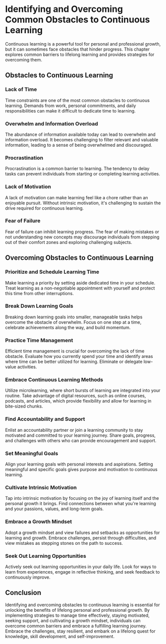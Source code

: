 Identifying and Overcoming Common Obstacles to Continuous Learning
===========================================================================

Continuous learning is a powerful tool for personal and professional growth, but it can sometimes face obstacles that hinder progress. This chapter explores common barriers to lifelong learning and provides strategies for overcoming them.

Obstacles to Continuous Learning
--------------------------------

### Lack of Time

Time constraints are one of the most common obstacles to continuous learning. Demands from work, personal commitments, and daily responsibilities can make it difficult to dedicate time to learning.

### Overwhelm and Information Overload

The abundance of information available today can lead to overwhelm and information overload. It becomes challenging to filter relevant and valuable information, leading to a sense of being overwhelmed and discouraged.

### Procrastination

Procrastination is a common barrier to learning. The tendency to delay tasks can prevent individuals from starting or completing learning activities.

### Lack of Motivation

A lack of motivation can make learning feel like a chore rather than an enjoyable pursuit. Without intrinsic motivation, it's challenging to sustain the drive required for continuous learning.

### Fear of Failure

Fear of failure can inhibit learning progress. The fear of making mistakes or not understanding new concepts may discourage individuals from stepping out of their comfort zones and exploring challenging subjects.

Overcoming Obstacles to Continuous Learning
-------------------------------------------

### Prioritize and Schedule Learning Time

Make learning a priority by setting aside dedicated time in your schedule. Treat learning as a non-negotiable appointment with yourself and protect this time from other interruptions.

### Break Down Learning Goals

Breaking down learning goals into smaller, manageable tasks helps overcome the obstacle of overwhelm. Focus on one step at a time, celebrate achievements along the way, and build momentum.

### Practice Time Management

Efficient time management is crucial for overcoming the lack of time obstacle. Evaluate how you currently spend your time and identify areas where time can be better utilized for learning. Eliminate or delegate low-value activities.

### Embrace Continuous Learning Methods

Utilize microlearning, where short bursts of learning are integrated into your routine. Take advantage of digital resources, such as online courses, podcasts, and articles, which provide flexibility and allow for learning in bite-sized chunks.

### Find Accountability and Support

Enlist an accountability partner or join a learning community to stay motivated and committed to your learning journey. Share goals, progress, and challenges with others who can provide encouragement and support.

### Set Meaningful Goals

Align your learning goals with personal interests and aspirations. Setting meaningful and specific goals gives purpose and motivation to continuous learning.

### Cultivate Intrinsic Motivation

Tap into intrinsic motivation by focusing on the joy of learning itself and the personal growth it brings. Find connections between what you're learning and your passions, values, and long-term goals.

### Embrace a Growth Mindset

Adopt a growth mindset and view failures and setbacks as opportunities for learning and growth. Embrace challenges, persist through difficulties, and view mistakes as stepping stones on the path to success.

### Seek Out Learning Opportunities

Actively seek out learning opportunities in your daily life. Look for ways to learn from experiences, engage in reflective thinking, and seek feedback to continuously improve.

Conclusion
----------

Identifying and overcoming obstacles to continuous learning is essential for unlocking the benefits of lifelong personal and professional growth. By implementing strategies to manage time effectively, staying motivated, seeking support, and cultivating a growth mindset, individuals can overcome common barriers and embrace a fulfilling learning journey. Embrace the challenges, stay resilient, and embark on a lifelong quest for knowledge, skill development, and self-improvement.
